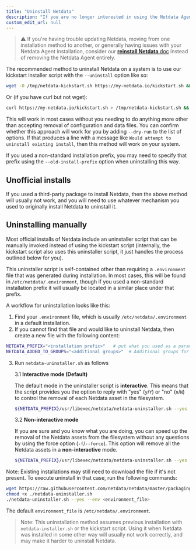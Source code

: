 ```yaml
---
title: "Uninstall Netdata"
description: "If you are no longer interested in using the Netdata Agent, use the self-contained uninstaller to remove all traces of binaries and configuration files."
custom_edit_url: null
---
```




> ⚠️ If you're having trouble updating Netdata, moving from one installation method to another, or generally having
> issues with your Netdata Agent installation, consider our [**reinstall Netdata**
> doc](/docs/agent/packaging/installer/reinstall) instead of removing the Netdata Agent entirely.

The recommended method to uninstall Netdata on a system is to use our kickstart installer script with the `--uninstall` option like so:

```sh
wget -O /tmp/netdata-kickstart.sh https://my-netdata.io/kickstart.sh && sh /tmp/netdata-kickstart.sh --uninstall
```

Or (if you have curl but not wget):

```sh
curl https://my-netdata.io/kickstart.sh > /tmp/netdata-kickstart.sh && sh /tmp/netdata-kickstart.sh --uninstall
```

This will work in most cases without you needing to do anything more other than accepting removal of configuration
and data files. You can confirm whether this approach will work for you by adding `--dry-run` to the list of
options. If that produces a line with a message like `Would attempt to uninstall existing install`, then this
method will work on your system.

If you used a non-standard installation prefix, you may need to specify that prefix using the `--old-install-prefix`
option when uninstalling this way.

## Unofficial installs

If you used a third-party package to install Netdata, then the above method will usually not work, and you will
need to use whatever mechanism you used to originally install Netdata to uninstall it.

## Uninstalling manually

Most official installs of Netdata include an uninstaller script that can be manually invoked instead of using the
kickstart script (internally, the kickstart script also uses this uninstaller script, it just handles the process
outlined below for you).

This uninstaller script is self-contained other than requiring a `.environment` file that was generated during
installation. In most cases, this will be found in `/etc/netdata/.environment`, though if you used a non-standard
installation prefix it will usually be located in a similar place under that prefix.

A workflow for uninstallation looks like this:

1.  Find your `.environment` file, which is usually `/etc/netdata/.environment` in a default installation.
2.  If you cannot find that file and would like to uninstall Netdata, then create a new file with the following content:

```sh
NETDATA_PREFIX="<installation prefix>"   # put what you used as a parameter to shell installed `--install` flag. Otherwise it should be empty
NETDATA_ADDED_TO_GROUPS="<additional groups>"  # Additional groups for a user running the Netdata process
```

3.  Run `netdata-uninstaller.sh` as follows

    3.1 **Interactive mode (Default)**

    The default mode in the uninstaller script is **interactive**. This means that the script provides you
    the option to reply with "yes" (`y`/`Y`) or "no" (`n`/`N`) to control the removal of each Netdata asset in
    the filesystem.

    ```sh
    ${NETDATA_PREFIX}/usr/libexec/netdata/netdata-uninstaller.sh --yes --env <environment_file>
    ```

    3.2 **Non-interactive mode**

    If you are sure and you know what you are doing, you can speed up the removal of the Netdata assets from the
    filesystem without any questions by using the force option (`-f`/`--force`). This option will remove all the
    Netdata assets in a **non-interactive** mode.

    ```sh
    ${NETDATA_PREFIX}/usr/libexec/netdata/netdata-uninstaller.sh --yes --force --env <environment_file>
    ```

Note: Existing installations may still need to download the file if it's not present. To execute uninstall in that case,
run the following commands:

```sh
wget https://raw.githubusercontent.com/netdata/netdata/master/packaging/installer/netdata-uninstaller.sh
chmod +x ./netdata-uninstaller.sh
./netdata-uninstaller.sh --yes --env <environment_file>
```

The default `environment_file` is `/etc/netdata/.environment`.

> Note: This uninstallation method assumes previous installation with `netdata-installer.sh` or the kickstart script.
> Using it when Netdata was installed in some other way will usually not work correctly, and may make it harder to uninstall Netdata.
